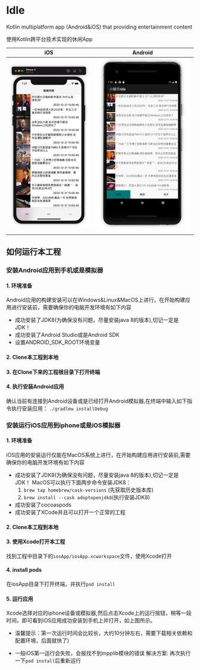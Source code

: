 # Idle
Kotlin multiplatform app (Android&amp;iOS) that providing entertainment content

使用Kotlin跨平台技术实现的休闲App

iOS|Android
-|-
![iOS Demo](art/iOS.png)|![Android Demo](art/Android.png)

## 如何运行本工程
### 安装Android应用到手机或是模拟器
#### 1. 环境准备
Android应用的构建安装可以在Windows&Linux&MacOS上进行，在开始构建应用进行安装前，需要确保你的电脑开发环境有如下内容
   * 成功安装了JDK8(为确保没有问题，尽量安装java 8的版本),切记一定是JDK！
   * 成功安装了Android Studio或是Android SDK
   * 设置ANDROID_SDK_ROOT环境变量
    
#### 2. Clone本工程到本地
#### 3. 在Clone下来的工程根目录下打开终端
#### 4. 执行安装Android应用
确认当前有连接到Android设备或是已经打开Android模拟器,在终端中输入如下指令执行安装应用：
    ```./gradlew installDebug```
   
### 安装运行iOS应用到iphone或是iOS模拟器
#### 1. 环境准备
iOS应用的安装运行仅能在MacOS系统上进行，在开始构建应用进行安装前,需要确保你的电脑开发环境有如下内容
   * 成功安装了JDK8(为确保没有问题，尽量安装java 8的版本),切记一定是JDK！
     MacOS可以执行下面两步命令安装JDK8：
     1. `brew tap homebrew/cask-versions` (先获取历史版本库)
     2. `brew install --cask adoptopenjdk8`(执行安装JDK8)
   * 成功安装了cocoaspods
   * 成功安装了XCode并且可以打开一个正常的工程
    
#### 2. Clone本工程到本地
#### 3. 使用Xcode打开本工程
找到工程中目录下的`iosApp/iosApp.xcworkspace`文件，使用Xcode打开
#### 4. install pods
在iosApp目录下打开终端，并执行`pod install`
#### 5. 运行应用
Xcode选择对应的iphone设备或模拟器,然后点击Xcode上的运行按钮，稍等一段时间，即可看到iOS应用成功安装到手机上并打开，如上图所示。

* 温馨提示：第一次运行时间会比较长，大约10分钟左右，需要下载相关依赖和配置环境，后面就快了)

* 一般iOS第一运行会失败，会报找不到mpplib模块的错误
解决方案:
再次执行一下`pod install`后重新运行



